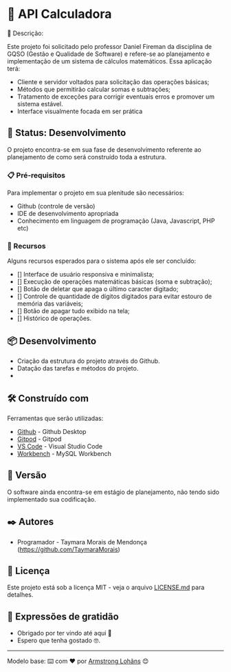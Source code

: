 # 🧮 API Calculadora
📰 Descrição:

Este projeto foi solicitado pelo professor Daniel Fireman da disciplina de GQSO (Gestão e Qualidade de Software) e refere-se ao planejamento e implementação de um sistema de cálculos matemáticos. Essa aplicação terá:
* Cliente e servidor voltados para solicitação das operações básicas;
* Métodos que permitirão calcular somas e subtrações;
* Tratamento de exceções para corrigir eventuais erros e promover um sistema estável.
* Interface visualmente focada em ser prática

## 🚀 Status: Desenvolvimento

O projeto encontra-se em sua fase de desenvolvimento referente ao planejamento de como será construído toda a estrutura.

### 📋 Pré-requisitos

Para implementar o projeto em sua plenitude são necessários:
- Github (controle de versão)
- IDE de desenvolvimento apropriada
- Conhecimento em linguagem de programação (Java, Javascript, PHP etc)

### 🔧 Recursos

Alguns recursos esperados para o sistema após ele ser concluído:
- [] Interface de usuário responsiva e minimalista;
- [] Execução de operações matemáticas básicas (soma e subtração);
- [] Botão de deletar que apaga o último caracter digitado;
- [] Controle de quantidade de dígitos digitados para evitar estouro de memória das variáveis;
- [] Botão de apagar tudo exibido na tela;
- [] Histórico de operações.

## 📦 Desenvolvimento

- Criação da estrutura do projeto através do Github.
- Datação das tarefas e métodos do projeto.
- 
## 🛠️ Construído com

Ferramentas que serão utilizadas:

* [Github](https://desktop.github.com) - Github Desktop
* [Gitpod](https://www.gitpod.io) - Gitpod
* [VS Code](https://code.visualstudio.com/download) - Visual Studio Code
* [Workbench](https://www.mysql.com/products/workbench/) - MySQL Workbench

## 📌 Versão

O software ainda encontra-se em estágio de planejamento, não tendo sido implementado sua codificação. 

## ✒️ Autores

* Programador - Taymara Morais de Mendonça (https://github.com/TaymaraMorais)

## 📄 Licença

Este projeto está sob a licença MIT - veja o arquivo [LICENSE.md](https://github.com/TaymaraMorais/calculadora-gqso-tay/blob/main/LICENSE) para detalhes.

## 🎁 Expressões de gratidão

* Obrigado por ter vindo até aqui 📢 
* Espero que tenha gostado 🤓.

---
Modelo base: ⌨️ com ❤️ por [Armstrong Lohãns](https://gist.github.com/lohhans) 😊
